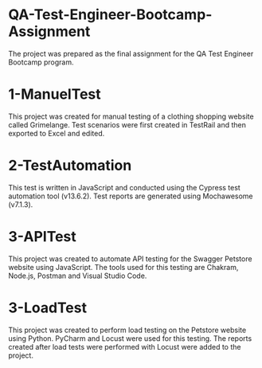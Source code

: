 # QA-Test-Engineer-Bootcamp-Assignment
The project was prepared as the final assignment for the QA Test Engineer Bootcamp program.

# 1-ManuelTest
This project was created for manual testing of a clothing shopping website called Grimelange. Test scenarios were first created in TestRail and then exported to Excel and edited.

# 2-TestAutomation
This test is written in JavaScript and conducted using the Cypress test automation tool (v13.6.2). Test reports are generated using Mochawesome (v7.1.3).

# 3-APITest
This project was created to automate API testing for the Swagger Petstore website using JavaScript. The tools used for this testing are Chakram, Node.js, Postman and Visual Studio Code.

# 3-LoadTest
This project was created to perform load testing on the Petstore website using Python. PyCharm and Locust were used for this testing. The reports created after load tests were performed with Locust were added to the project.
